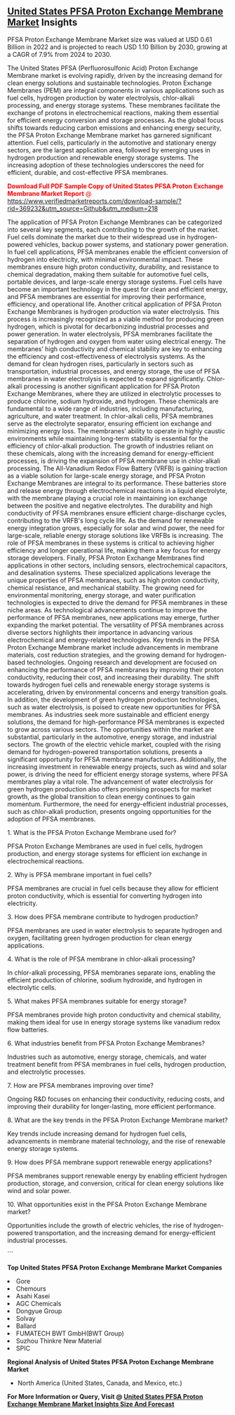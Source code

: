 <h2><a href="https://www.verifiedmarketreports.com/download-sample/?rid=369232&amp;utm_source=Github&amp;utm_medium=218" target="_blank">United States PFSA Proton Exchange Membrane Market</a> Insights</h2><p>PFSA Proton Exchange Membrane Market size was valued at USD 0.61 Billion in 2022 and is projected to reach USD 1.10 Billion by 2030, growing at a CAGR of 7.9% from 2024 to 2030.</p><p> <p>The United States PFSA (Perfluorosulfonic Acid) Proton Exchange Membrane market is evolving rapidly, driven by the increasing demand for clean energy solutions and sustainable technologies. Proton Exchange Membranes (PEM) are integral components in various applications such as fuel cells, hydrogen production by water electrolysis, chlor-alkali processing, and energy storage systems. These membranes facilitate the exchange of protons in electrochemical reactions, making them essential for efficient energy conversion and storage processes. As the global focus shifts towards reducing carbon emissions and enhancing energy security, the PFSA Proton Exchange Membrane market has garnered significant attention. Fuel cells, particularly in the automotive and stationary energy sectors, are the largest application area, followed by emerging uses in hydrogen production and renewable energy storage systems. The increasing adoption of these technologies underscores the need for efficient, durable, and cost-effective PFSA membranes. <p><span class=""><span style="color: #ff0000;"><strong>Download Full PDF Sample Copy of United States PFSA Proton Exchange Membrane Market Report</strong> @ </span><a href="https://www.verifiedmarketreports.com/download-sample/?rid=369232&amp;utm_source=Github&amp;utm_medium=218" target="_blank">https://www.verifiedmarketreports.com/download-sample/?rid=369232&amp;utm_source=Github&amp;utm_medium=218</a></span></p> The application of PFSA Proton Exchange Membranes can be categorized into several key segments, each contributing to the growth of the market. Fuel cells dominate the market due to their widespread use in hydrogen-powered vehicles, backup power systems, and stationary power generation. In fuel cell applications, PFSA membranes enable the efficient conversion of hydrogen into electricity, with minimal environmental impact. These membranes ensure high proton conductivity, durability, and resistance to chemical degradation, making them suitable for automotive fuel cells, portable devices, and large-scale energy storage systems. Fuel cells have become an important technology in the quest for clean and efficient energy, and PFSA membranes are essential for improving their performance, efficiency, and operational life. Another critical application of PFSA Proton Exchange Membranes is hydrogen production via water electrolysis. This process is increasingly recognized as a viable method for producing green hydrogen, which is pivotal for decarbonizing industrial processes and power generation. In water electrolysis, PFSA membranes facilitate the separation of hydrogen and oxygen from water using electrical energy. The membranes’ high conductivity and chemical stability are key to enhancing the efficiency and cost-effectiveness of electrolysis systems. As the demand for clean hydrogen rises, particularly in sectors such as transportation, industrial processes, and energy storage, the use of PFSA membranes in water electrolysis is expected to expand significantly. Chlor-alkali processing is another significant application for PFSA Proton Exchange Membranes, where they are utilized in electrolytic processes to produce chlorine, sodium hydroxide, and hydrogen. These chemicals are fundamental to a wide range of industries, including manufacturing, agriculture, and water treatment. In chlor-alkali cells, PFSA membranes serve as the electrolyte separator, ensuring efficient ion exchange and minimizing energy loss. The membranes’ ability to operate in highly caustic environments while maintaining long-term stability is essential for the efficiency of chlor-alkali production. The growth of industries reliant on these chemicals, along with the increasing demand for energy-efficient processes, is driving the expansion of PFSA membrane use in chlor-alkali processing. The All-Vanadium Redox Flow Battery (VRFB) is gaining traction as a viable solution for large-scale energy storage, and PFSA Proton Exchange Membranes are integral to its performance. These batteries store and release energy through electrochemical reactions in a liquid electrolyte, with the membrane playing a crucial role in maintaining ion exchange between the positive and negative electrolytes. The durability and high conductivity of PFSA membranes ensure efficient charge-discharge cycles, contributing to the VRFB's long cycle life. As the demand for renewable energy integration grows, especially for solar and wind power, the need for large-scale, reliable energy storage solutions like VRFBs is increasing. The role of PFSA membranes in these systems is critical to achieving higher efficiency and longer operational life, making them a key focus for energy storage developers. Finally, PFSA Proton Exchange Membranes find applications in other sectors, including sensors, electrochemical capacitors, and desalination systems. These specialized applications leverage the unique properties of PFSA membranes, such as high proton conductivity, chemical resistance, and mechanical stability. The growing need for environmental monitoring, energy storage, and water purification technologies is expected to drive the demand for PFSA membranes in these niche areas. As technological advancements continue to improve the performance of PFSA membranes, new applications may emerge, further expanding the market potential. The versatility of PFSA membranes across diverse sectors highlights their importance in advancing various electrochemical and energy-related technologies. Key trends in the PFSA Proton Exchange Membrane market include advancements in membrane materials, cost reduction strategies, and the growing demand for hydrogen-based technologies. Ongoing research and development are focused on enhancing the performance of PFSA membranes by improving their proton conductivity, reducing their cost, and increasing their durability. The shift towards hydrogen fuel cells and renewable energy storage systems is accelerating, driven by environmental concerns and energy transition goals. In addition, the development of green hydrogen production technologies, such as water electrolysis, is poised to create new opportunities for PFSA membranes. As industries seek more sustainable and efficient energy solutions, the demand for high-performance PFSA membranes is expected to grow across various sectors. The opportunities within the market are substantial, particularly in the automotive, energy storage, and industrial sectors. The growth of the electric vehicle market, coupled with the rising demand for hydrogen-powered transportation solutions, presents a significant opportunity for PFSA membrane manufacturers. Additionally, the increasing investment in renewable energy projects, such as wind and solar power, is driving the need for efficient energy storage systems, where PFSA membranes play a vital role. The advancement of water electrolysis for green hydrogen production also offers promising prospects for market growth, as the global transition to clean energy continues to gain momentum. Furthermore, the need for energy-efficient industrial processes, such as chlor-alkali production, presents ongoing opportunities for the adoption of PFSA membranes. <p>1. What is the PFSA Proton Exchange Membrane used for? </p> <p>PFSA Proton Exchange Membranes are used in fuel cells, hydrogen production, and energy storage systems for efficient ion exchange in electrochemical reactions. </p> <p>2. Why is PFSA membrane important in fuel cells? </p> <p>PFSA membranes are crucial in fuel cells because they allow for efficient proton conductivity, which is essential for converting hydrogen into electricity. </p> <p>3. How does PFSA membrane contribute to hydrogen production? </p> <p>PFSA membranes are used in water electrolysis to separate hydrogen and oxygen, facilitating green hydrogen production for clean energy applications. </p> <p>4. What is the role of PFSA membrane in chlor-alkali processing? </p> <p>In chlor-alkali processing, PFSA membranes separate ions, enabling the efficient production of chlorine, sodium hydroxide, and hydrogen in electrolytic cells. </p> <p>5. What makes PFSA membranes suitable for energy storage? </p> <p>PFSA membranes provide high proton conductivity and chemical stability, making them ideal for use in energy storage systems like vanadium redox flow batteries. </p> <p>6. What industries benefit from PFSA Proton Exchange Membranes? </p> <p>Industries such as automotive, energy storage, chemicals, and water treatment benefit from PFSA membranes in fuel cells, hydrogen production, and electrolytic processes. </p> <p>7. How are PFSA membranes improving over time? </p> <p>Ongoing R&D focuses on enhancing their conductivity, reducing costs, and improving their durability for longer-lasting, more efficient performance. </p> <p>8. What are the key trends in the PFSA Proton Exchange Membrane market? </p> <p>Key trends include increasing demand for hydrogen fuel cells, advancements in membrane material technology, and the rise of renewable energy storage systems. </p> <p>9. How does PFSA membrane support renewable energy applications? </p> <p>PFSA membranes support renewable energy by enabling efficient hydrogen production, storage, and conversion, critical for clean energy solutions like wind and solar power. </p> <p>10. What opportunities exist in the PFSA Proton Exchange Membrane market? </p> <p>Opportunities include the growth of electric vehicles, the rise of hydrogen-powered transportation, and the increasing demand for energy-efficient industrial processes. </p> ```</p><p><strong>Top United States PFSA Proton Exchange Membrane Market Companies</strong></p><div data-test-id=""><p><li>Gore</li><li> Chemours</li><li> Asahi Kasei</li><li> AGC Chemicals</li><li> Dongyue Group</li><li> Solvay</li><li> Ballard</li><li> FUMATECH BWT GmbH(BWT Group)</li><li> Suzhou Thinkre New Material</li><li> SPIC</li></p><div><strong>Regional Analysis of&nbsp;United States PFSA Proton Exchange Membrane Market</strong></div><ul><li dir="ltr"><p dir="ltr">North America&nbsp;(United States, Canada, and Mexico, etc.)</p></li></ul><p><strong>For More Information or Query, Visit @&nbsp;</strong><strong><a href="https://www.verifiedmarketreports.com/product/pfsa-proton-exchange-membrane-market/?utm_source=Github&amp;utm_medium=218" target="_blank">United States PFSA Proton Exchange Membrane Market Insights Size And Forecast</a></strong></p></div>
